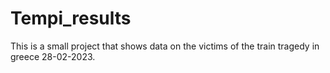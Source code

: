 # Tempi_results
This is a small project that shows data on the victims of the train tragedy in greece 28-02-2023.
